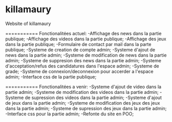 killamaury
===========

Website of killamaury

===========
Fonctionalitées actuel:
-Affichage des news dans la partie publique;
-Affichage des videos dans la partie publique;
-Affichage des jeux dans la partie publique;
-Formulaire de contact par mail dans la parte publique;
-Systeme de creation de compte admin;
-Systeme d'ajout de news dans la partie admin;
-Systeme de modification de news dans la partie admin;
-Systeme de suppresion des news dans la partie admin;
-Systeme d'acceptation/refus des candidatures dans l'espace admin;
-Systeme de grade;
-Systeme de connexion/deconnexion pour accerder a l'espace admin;
-Interface css de la partie publique;

===========
Fonctionalitées a venir:
-Systeme d'ajout de video dans la partie admin;
-Systeme de modification des videos dans la partie admin;
-Systeme de supression des videos dans la partie admin;
-Systeme d'ajout de jeux dans la partie admin;
-Systeme de modification des jeux des jeux dans la partie admin;
-Systeme de supression des jeux dans la partie admin;
-Interface css pour la partie admin;
-Refonte du site en POO;
